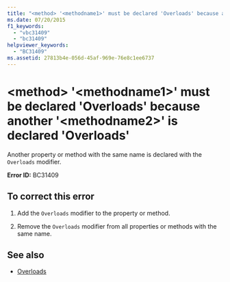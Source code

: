 ```yaml
---
title: "<method> '<methodname1>' must be declared 'Overloads' because another '<methodname2>' is declared 'Overloads'"
ms.date: 07/20/2015
f1_keywords: 
  - "vbc31409"
  - "bc31409"
helpviewer_keywords: 
  - "BC31409"
ms.assetid: 27813b4e-056d-45af-969e-76e8c1ee6737
---
```

# \<method> '\<methodname1>' must be declared 'Overloads' because another '\<methodname2>' is declared 'Overloads'
Another property or method with the same name is declared with the `Overloads` modifier.  
  
 **Error ID:** BC31409  
  
## To correct this error  
  
1. Add the `Overloads` modifier to the property or method.  
  
2. Remove the `Overloads` modifier from all properties or methods with the same name.  
  
## See also

- [Overloads](../language-reference/modifiers/overloads.md)
